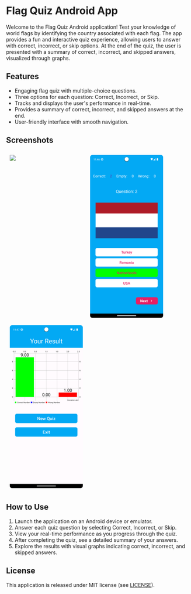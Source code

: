 # Flag Quiz Android App

Welcome to the Flag Quiz Android application! Test your knowledge of world flags by identifying the country associated with each flag. The app provides a fun and interactive quiz experience, allowing users to answer with correct, incorrect, or skip options. At the end of the quiz, the user is presented with a summary of correct, incorrect, and skipped answers, visualized through graphs.

## Features

- Engaging flag quiz with multiple-choice questions.
- Three options for each question: Correct, Incorrect, or Skip.
- Tracks and displays the user's performance in real-time.
- Provides a summary of correct, incorrect, and skipped answers at the end.
- User-friendly interface with smooth navigation.

## Screenshots

[<img src="/readme/Screenshot_20231202_144619.png" align="center"
width="200"
    hspace="10" vspace="10">](/readme/Screenshot_20231202_144619.png)
[<img src="/readme/Screenshot_20231202_144641" align="left"
width="200"
    hspace="10" vspace="10">](/readme/Screenshot_20231202_144641.png)
[<img src="/readme/Screenshot_20231202_144712.png" align="center"
width="200"
    hspace="10" vspace="10">](/readme/Screenshot_20231202_144712.png)

## How to Use

1. Launch the application on an Android device or emulator.
2. Answer each quiz question by selecting Correct, Incorrect, or Skip.
3. View your real-time performance as you progress through the quiz.
4. After completing the quiz, see a detailed summary of your answers.
5. Explore the results with visual graphs indicating correct, incorrect, and skipped answers.

## License

This application is released under MIT license (see [LICENSE](LICENSE)).
